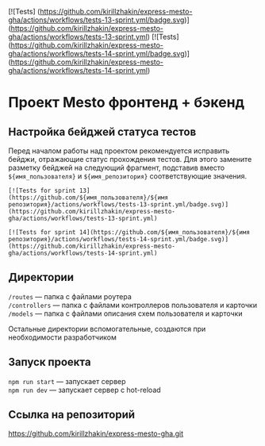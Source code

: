 [![Tests]
(https://github.com/kirillzhakin/express-mesto-gha/actions/workflows/tests-13-sprint.yml/badge.svg)]
(https://github.com/kirillzhakin/express-mesto-gha/actions/workflows/tests-13-sprint.yml)
 [![Tests]
 (https://github.com/kirillzhakin/express-mesto-gha/actions/workflows/tests-14-sprint.yml/badge.svg)]
 (https://github.com/kirillzhakin/express-mesto-gha/actions/workflows/tests-14-sprint.yml)
# Проект Mesto фронтенд + бэкенд



## Настройка бейджей статуса тестов
Перед началом работы над проектом рекомендуется исправить бейджи, отражающие статус прохождения тестов.
Для этого замените разметку бейджей на следующий фрагмент, подставив вместо `${имя_пользователя}` и `${имя_репозитория}` соответствующие значения.

```
[![Tests for sprint 13]
(https://github.com/${имя_пользователя}/${имя репозитория}/actions/workflows/tests-13-sprint.yml/badge.svg)](https://github.com/kirillzhakin/express-mesto-gha/actions/workflows/tests-13-sprint.yml) 

[![Tests for sprint 14](https://github.com/${имя_пользователя}/${имя репозитория}/actions/workflows/tests-14-sprint.yml/badge.svg)](https://github.com/kirillzhakin/express-mesto-gha/actions/workflows/tests-14-sprint.yml)
```


## Директории

`/routes` — папка с файлами роутера  
`/controllers` — папка с файлами контроллеров пользователя и карточки   
`/models` — папка с файлами описания схем пользователя и карточки  
  
Остальные директории вспомогательные, создаются при необходимости разработчиком

## Запуск проекта

`npm run start` — запускает сервер   
`npm run dev` — запускает сервер с hot-reload


## Ссылка на репозиторий
https://github.com/kirillzhakin/express-mesto-gha.git


